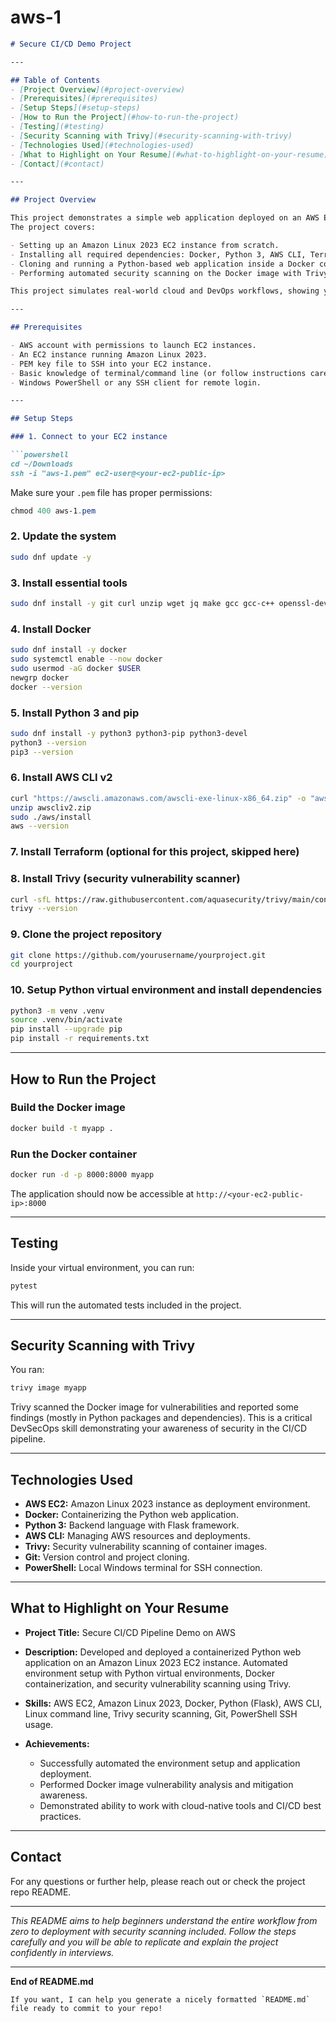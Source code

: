 # aws-1

````markdown
# Secure CI/CD Demo Project

---

## Table of Contents
- [Project Overview](#project-overview)  
- [Prerequisites](#prerequisites)  
- [Setup Steps](#setup-steps)  
- [How to Run the Project](#how-to-run-the-project)  
- [Testing](#testing)  
- [Security Scanning with Trivy](#security-scanning-with-trivy)  
- [Technologies Used](#technologies-used)  
- [What to Highlight on Your Resume](#what-to-highlight-on-your-resume)  
- [Contact](#contact)  

---

## Project Overview

This project demonstrates a simple web application deployed on an AWS EC2 instance, with a secure CI/CD pipeline focus.  
The project covers:

- Setting up an Amazon Linux 2023 EC2 instance from scratch.  
- Installing all required dependencies: Docker, Python 3, AWS CLI, Terraform, and Trivy.  
- Cloning and running a Python-based web application inside a Docker container.  
- Performing automated security scanning on the Docker image with Trivy.  

This project simulates real-world cloud and DevOps workflows, showing your ability to build, secure, and deploy applications in AWS environments.

---

## Prerequisites

- AWS account with permissions to launch EC2 instances.
- An EC2 instance running Amazon Linux 2023.
- PEM key file to SSH into your EC2 instance.
- Basic knowledge of terminal/command line (or follow instructions carefully).
- Windows PowerShell or any SSH client for remote login.

---

## Setup Steps

### 1. Connect to your EC2 instance

```powershell
cd ~/Downloads
ssh -i "aws-1.pem" ec2-user@<your-ec2-public-ip>
````

Make sure your `.pem` file has proper permissions:

```powershell
chmod 400 aws-1.pem
```

### 2. Update the system

```bash
sudo dnf update -y
```

### 3. Install essential tools

```bash
sudo dnf install -y git curl unzip wget jq make gcc gcc-c++ openssl-devel bzip2 libffi-devel
```

### 4. Install Docker

```bash
sudo dnf install -y docker
sudo systemctl enable --now docker
sudo usermod -aG docker $USER
newgrp docker
docker --version
```

### 5. Install Python 3 and pip

```bash
sudo dnf install -y python3 python3-pip python3-devel
python3 --version
pip3 --version
```

### 6. Install AWS CLI v2

```bash
curl "https://awscli.amazonaws.com/awscli-exe-linux-x86_64.zip" -o "awscliv2.zip"
unzip awscliv2.zip
sudo ./aws/install
aws --version
```

### 7. Install Terraform (optional for this project, skipped here)

### 8. Install Trivy (security vulnerability scanner)

```bash
curl -sfL https://raw.githubusercontent.com/aquasecurity/trivy/main/contrib/install.sh | sudo sh -s -- -b /usr/local/bin
trivy --version
```

### 9. Clone the project repository

```bash
git clone https://github.com/yourusername/yourproject.git
cd yourproject
```

### 10. Setup Python virtual environment and install dependencies

```bash
python3 -m venv .venv
source .venv/bin/activate
pip install --upgrade pip
pip install -r requirements.txt
```

---

## How to Run the Project

### Build the Docker image

```bash
docker build -t myapp .
```

### Run the Docker container

```bash
docker run -d -p 8000:8000 myapp
```

The application should now be accessible at `http://<your-ec2-public-ip>:8000`

---

## Testing

Inside your virtual environment, you can run:

```bash
pytest
```

This will run the automated tests included in the project.

---

## Security Scanning with Trivy

You ran:

```bash
trivy image myapp
```

Trivy scanned the Docker image for vulnerabilities and reported some findings (mostly in Python packages and dependencies). This is a critical DevSecOps skill demonstrating your awareness of security in the CI/CD pipeline.

---

## Technologies Used

* **AWS EC2:** Amazon Linux 2023 instance as deployment environment.
* **Docker:** Containerizing the Python web application.
* **Python 3:** Backend language with Flask framework.
* **AWS CLI:** Managing AWS resources and deployments.
* **Trivy:** Security vulnerability scanning of container images.
* **Git:** Version control and project cloning.
* **PowerShell:** Local Windows terminal for SSH connection.

---

## What to Highlight on Your Resume

* **Project Title:** Secure CI/CD Pipeline Demo on AWS
* **Description:** Developed and deployed a containerized Python web application on an Amazon Linux 2023 EC2 instance. Automated environment setup with Python virtual environments, Docker containerization, and security vulnerability scanning using Trivy.
* **Skills:** AWS EC2, Amazon Linux 2023, Docker, Python (Flask), AWS CLI, Linux command line, Trivy security scanning, Git, PowerShell SSH usage.
* **Achievements:**

  * Successfully automated the environment setup and application deployment.
  * Performed Docker image vulnerability analysis and mitigation awareness.
  * Demonstrated ability to work with cloud-native tools and CI/CD best practices.

---

## Contact

For any questions or further help, please reach out or check the project repo README.

---

*This README aims to help beginners understand the entire workflow from zero to deployment with security scanning included.*
*Follow the steps carefully and you will be able to replicate and explain the project confidently in interviews.*

---

**End of README.md**

```
If you want, I can help you generate a nicely formatted `README.md` file ready to commit to your repo!
```
